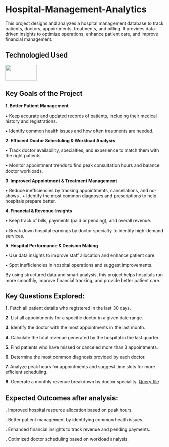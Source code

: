 # Hospital-Management-Analytics
This project designs and analyzes a hospital management database to track patients, doctors, appointments, treatments, and billing. It provides data-driven insights to optimize operations, enhance patient care, and improve financial management.

## Technologied Used
<img src="https://www.mysql.com/common/logos/logo-mysql-170x115.png" width="100" height="50" />

## Key Goals of the Project
**1. Better Patient Management**

•	Keep accurate and updated records of patients, including their medical history and registrations.

•	Identify common health issues and how often treatments are needed.

 **2. Efficient Doctor Scheduling & Workload Analysis**
 
•	Track doctor availability, specialties, and experience to match them with the right patients.

•	Monitor appointment trends to find peak consultation hours and balance doctor workloads.

**3. Improved Appointment & Treatment Management**

•	Reduce inefficiencies by tracking appointments, cancellations, and no-shows
.
•	Identify the most common diagnoses and prescriptions to help hospitals prepare better.

**4. Financial & Revenue Insights**

•	Keep track of bills, payments (paid or pending), and overall revenue.

•	Break down hospital earnings by doctor specialty to identify high-demand services.

**5. Hospital Performance & Decision Making**

•	Use data insights to improve staff allocation and enhance patient care.

•	Spot inefficiencies in hospital operations and suggest improvements.

By using structured data and smart analysis, this project helps hospitals run more smoothly, improve financial tracking, and provide better patient care.

## Key Questions Explored:

**1.** Fetch all patient details who registered in the last 30 days. 

**2.** List all appointments for a specific doctor in a given date range.

**3.** Identify the doctor with the most appointments in the last month. 

**4.** Calculate the total revenue generated by the hospital in the last quarter. 

**5.** Find patients who have missed or canceled more than 3 appointments.

**6.** Determine the most common diagnosis provided by each doctor. 

**7.** Analyze peak hours for appointments and suggest time slots for more efficient scheduling. 

**8.** Generate a monthly revenue breakdown by doctor speciality. <a href="https://github.com/MashettyKeerthi/Hospital-Management-Analytics/blob/main/Hospital%20Management%20Analytics.sql">Query file</a>

## Expected Outcomes after analysis:

**.** Improved hospital resource allocation based on peak hours.

**.** Better patient management by identifying common health issues.

**.** Enhanced financial insights to track revenue and pending payments.

**.** Optimized doctor scheduling based on workload analysis.
